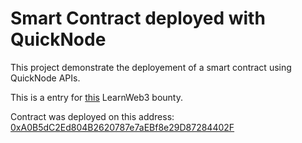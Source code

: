 # Smart Contract deployed with QuickNode

This project demonstrate the deployement of a smart contract using QuickNode APIs.

This is a entry for [this](https://learnweb3.io/bounties/9bff5d28-e773-4e7d-a32a-1306058af0f1) LearnWeb3 bounty.

Contract was deployed on this address: [0xA0B5dC2Ed804B2620787e7aEBf8e29D87284402F](https://mumbai.polygonscan.com/address/0xA0B5dC2Ed804B2620787e7aEBf8e29D87284402F)
